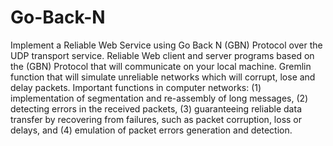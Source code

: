 # Go-Back-N





Implement a Reliable Web Service using Go Back N (GBN) Protocol over the UDP transport service.
Reliable Web client and server programs based on the (GBN) Protocol that will communicate on your local machine. 
Gremlin function that will simulate unreliable networks which will corrupt, lose and delay packets.
Important functions in computer networks: 
(1) implementation of segmentation and re-assembly of long messages, 
(2) detecting errors in the received packets, 
(3) guaranteeing reliable data transfer by recovering from failures, such as packet corruption, loss or delays, and 
(4) emulation of packet errors generation and detection. 
